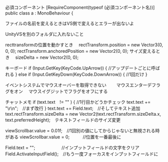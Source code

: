 必須コンポーネント
[RequireComponent(typeof (必須コンポーネント名))]
public class a : MonoBehaviour {


ファイルの名前を変えるときはVS側で変えるとエラーが出ないよ

UnityVSを別のフォルダに入れないこと

recttransformの位置を動かすとき
　rectTransform.position = new Vector3(0, 0, 0);
  rectTransform.anchoredPosition = new Vector2(0, 0);
サイズ変えるとき
　sizeDelta = new Vector2(0, 0);



キーボード
if (Input.GetKey(KeyCode.UpArrow)) {
  //アップデートごとに呼ばれる
} else if (Input.GetKeyDown(KeyCode.DownArrow)) {
  //1回だけ
}

イベントシステムでマウスオーバーを取得できない　
　マウスエンターデフラグをオン
　マウスイグジットでフラグをオフにする



チャットメモ
if (text.text　!= "" ) { //1行目かどうかチェック
    text.text += "\r\n";　//まず改行
}
text.text += Field.text;　//そしてテキスト追加
text.rectTransform.sizeDelta = new Vector2(text.rectTransform.sizeDelta.x, text.preferredHeight);　テキストフィールドのサイズ変更

viewScrollbar.value = 0.01f;　//1回別の値にしてからじゃないと無視される時がある
viewScrollbar.value = 0;　　　//位置を一番最後に

Field.text = "";　　　　　　//インプットフィールドの文字をクリア
Field.ActivateInputField();　//もう一度フォーカスをインプットフィールドに
